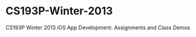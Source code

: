 CS193P-Winter-2013
==================

CS193P Winter 2013 iOS App Development: Assignments and Class Demos
